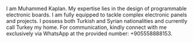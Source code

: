 I am Muhammed Kaplan.
My expertise lies in the design of programmable electronic boards.
I am fully equipped to tackle complex electronic panels and projects.
I possess both Turkish and Syrian nationalities and currently call Turkey my home.
For communication, kindly connect with me exclusively via WhatsApp at the provided number: +905558888153.
